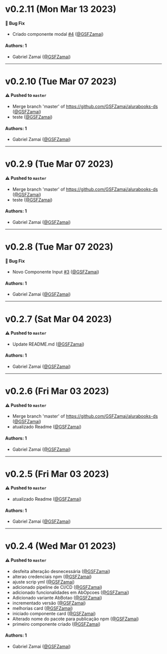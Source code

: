 # v0.2.11 (Mon Mar 13 2023)

#### 🐛 Bug Fix

- Criado componente modal [#4](https://github.com/GSFZamai/alurabooks-ds/pull/4) ([@GSFZamai](https://github.com/GSFZamai))

#### Authors: 1

- Gabriel Zamai ([@GSFZamai](https://github.com/GSFZamai))

---

# v0.2.10 (Tue Mar 07 2023)

#### ⚠️ Pushed to `master`

- Merge branch 'master' of https://github.com/GSFZamai/alurabooks-ds ([@GSFZamai](https://github.com/GSFZamai))
- teste ([@GSFZamai](https://github.com/GSFZamai))

#### Authors: 1

- Gabriel Zamai ([@GSFZamai](https://github.com/GSFZamai))

---

# v0.2.9 (Tue Mar 07 2023)

#### ⚠️ Pushed to `master`

- Merge branch 'master' of https://github.com/GSFZamai/alurabooks-ds ([@GSFZamai](https://github.com/GSFZamai))
- teste ([@GSFZamai](https://github.com/GSFZamai))

#### Authors: 1

- Gabriel Zamai ([@GSFZamai](https://github.com/GSFZamai))

---

# v0.2.8 (Tue Mar 07 2023)

#### 🐛 Bug Fix

- Novo Componente Input [#3](https://github.com/GSFZamai/alurabooks-ds/pull/3) ([@GSFZamai](https://github.com/GSFZamai))

#### Authors: 1

- Gabriel Zamai ([@GSFZamai](https://github.com/GSFZamai))

---

# v0.2.7 (Sat Mar 04 2023)

#### ⚠️ Pushed to `master`

- Update README.md ([@GSFZamai](https://github.com/GSFZamai))

#### Authors: 1

- Gabriel Zamai ([@GSFZamai](https://github.com/GSFZamai))

---

# v0.2.6 (Fri Mar 03 2023)

#### ⚠️ Pushed to `master`

- Merge branch 'master' of https://github.com/GSFZamai/alurabooks-ds ([@GSFZamai](https://github.com/GSFZamai))
- atualizado Readme ([@GSFZamai](https://github.com/GSFZamai))

#### Authors: 1

- Gabriel Zamai ([@GSFZamai](https://github.com/GSFZamai))

---

# v0.2.5 (Fri Mar 03 2023)

#### ⚠️ Pushed to `master`

- atualizado Readme ([@GSFZamai](https://github.com/GSFZamai))

#### Authors: 1

- Gabriel Zamai ([@GSFZamai](https://github.com/GSFZamai))

---

# v0.2.4 (Wed Mar 01 2023)

#### ⚠️ Pushed to `master`

- desfeita alteração desnecessária ([@GSFZamai](https://github.com/GSFZamai))
- alterao credenciais npm ([@GSFZamai](https://github.com/GSFZamai))
- ajuste scrip yml ([@GSFZamai](https://github.com/GSFZamai))
- adicionado pipeline de CI/CD ([@GSFZamai](https://github.com/GSFZamai))
- adicionado funcionalidades em AbOpcoes ([@GSFZamai](https://github.com/GSFZamai))
- Adicionado variante AbBotao ([@GSFZamai](https://github.com/GSFZamai))
- incrementado versão ([@GSFZamai](https://github.com/GSFZamai))
- melhorias card ([@GSFZamai](https://github.com/GSFZamai))
- iniciado componente card ([@GSFZamai](https://github.com/GSFZamai))
- Alterado nome do pacote para publicação npm ([@GSFZamai](https://github.com/GSFZamai))
- primeiro componente criado ([@GSFZamai](https://github.com/GSFZamai))

#### Authors: 1

- Gabriel Zamai ([@GSFZamai](https://github.com/GSFZamai))
